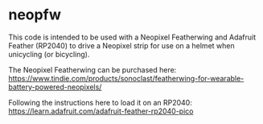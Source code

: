 # neopfw

This code is intended to be used with a Neopixel Featherwing and Adafruit Feather (RP2040) to drive a Neopixel strip for use on a helmet when unicycling (or bicycling). 

The Neopixel Featherwing can be purchased here: https://www.tindie.com/products/sonoclast/featherwing-for-wearable-battery-powered-neopixels/

Following the instructions here to load it on an RP2040: https://learn.adafruit.com/adafruit-feather-rp2040-pico
